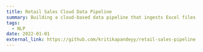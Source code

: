 ```yaml
---
title: Retail Sales Cloud Data Pipeline
summary: Building a cloud-based data pipeline that ingests Excel files, transforms them with Python, loads them into Azure SQL Database, and delivers interactive dashboards in Power BI.
tags:
  - NLP
date: 2022-01-01
external_link: https://github.com/kritikapandeyy/retail-sales-pipeline
---
```

